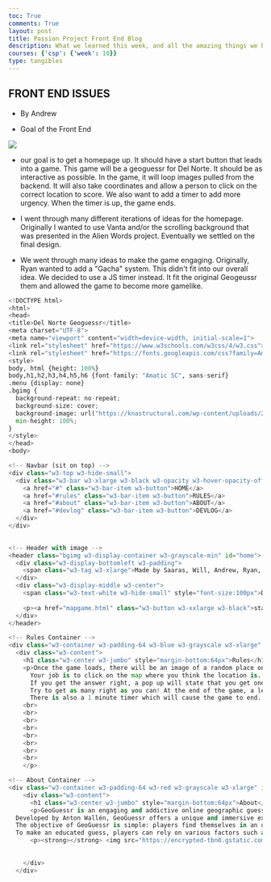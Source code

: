 ```yaml
---
toc: True
comments: True
layout: post
title: Passion Project Front End Blog
description: What we learned this week, and all the amazing things we have accomplished
courses: {'csp': {'week': 10}}
type: tangibles
---
```


## FRONT END ISSUES
- By Andrew

- Goal of the Front End

<img src="https://media.discordapp.net/attachments/1161093395834490960/1170977522196955136/Screenshot_2023-11-05_at_10.43.25_PM.png?ex=655b00cd&is=65488bcd&hm=475c3de960c8f8bdeb70f5751f8f6795071156a3eb42e7b90fe2f2cd07849c72&=&width=1706&height=990">

- our goal is to get a homepage up. It should have a start button that leads into a game. This game will be a geoguessr for Del Norte. It should be as interactive as possible. In the game, it will loop images pulled from the backend. It will also take coordinates and allow a person to click on the correct location to score. We also want to add a timer to add more urgency. When the timer is up, the game ends.

- I went through many different iterations of ideas for the homepage. Originally I wanted to use Vanta and/or the scrolling background that was presented in the Alien Words project. Eventually we settled on the final design. 

- We went through many ideas to make the game engaging. Originally, Ryan wanted to add a "Gacha" system. This didn't fit into our overall idea. We decided to use a JS timer instead. It fit the original Geogeussr them and allowed the game to become more gamelike.



```python
<!DOCTYPE html>
<html>
<head>
<title>Del Norte Geoguessr</title>
<meta charset="UTF-8">
<meta name="viewport" content="width=device-width, initial-scale=1">
<link rel="stylesheet" href="https://www.w3schools.com/w3css/4/w3.css">
<link rel="stylesheet" href="https://fonts.googleapis.com/css?family=Amatic+SC">
<style>
body, html {height: 100%}
body,h1,h2,h3,h4,h5,h6 {font-family: "Amatic SC", sans-serif}
.menu {display: none}
.bgimg {
  background-repeat: no-repeat;
  background-size: cover;
  background-image: url("https://knastructural.com/wp-content/uploads/2017/01/Del-Norte-HS-Poway-K12-Structural-San-Diego.jpg");
  min-height: 100%;
}
</style>
</head>
<body>

<!-- Navbar (sit on top) -->
<div class="w3-top w3-hide-small">
  <div class="w3-bar w3-xlarge w3-black w3-opacity w3-hover-opacity-off" id="myNavbar">
    <a href="#" class="w3-bar-item w3-button">HOME</a>
    <a href="#rules" class="w3-bar-item w3-button">RULES</a>
    <a href="#about" class="w3-bar-item w3-button">ABOUT</a>
    <a href="#devlog" class="w3-bar-item w3-button">DEVLOG</a>
  </div>
</div>
  

<!-- Header with image -->
<header class="bgimg w3-display-container w3-grayscale-min" id="home">
  <div class="w3-display-bottomleft w3-padding">
    <span class="w3-tag w3-xlarge">Made by Saaras, Will, Andrew, Ryan, Daniel</span>
  </div>
  <div class="w3-display-middle w3-center">
    <span class="w3-text-white w3-hide-small" style="font-size:100px">Del Norte Geoguessr</span>
    
    <p><a href="mapgame.html" class="w3-button w3-xxlarge w3-black">start</a></p>
  </div>
</header>

<!-- Rules Container -->
<div class="w3-container w3-padding-64 w3-blue w3-grayscale w3-xlarge" id="rules">
  <div class="w3-content">
    <h1 class="w3-center w3-jumbo" style="margin-bottom:64px">Rules</h1>
    <p>Once the game loads, there will be an image of a random place on Del Norte. 
      Your job is to click on the map where you think the location is. If you get the answer wrong, then a new picture will automatically appear for you to try a different location. 
      If you get the answer right, a pop up will state that you get one point. 
      Try to get as many right as you can! At the end of the game, a leaderboard will pop up which shows the scores of other players.
      There is also a 1 minute timer which will cause the game to end. Make sure to guess as fast as you can! Time is not on your side!
    <br> 
    <br> 
    <br> 
    <br>
    <br> 
    <br> 
    <br> 
    <br>
    </p>

<!-- About Container -->
<div class="w3-container w3-padding-64 w3-red w3-grayscale w3-xlarge" id="about">
    <div class="w3-content">
      <h1 class="w3-center w3-jumbo" style="margin-bottom:64px">About</h1>
      <p>GeoGuessr is an engaging and addictive online geographic guessing game that challenges players to test their knowledge of the world and their deduction skills by dropping them in random locations across the globe using Google Street View imagery.
  Developed by Anton Wallén, GeoGuessr offers a unique and immersive experience for geography enthusiasts, explorers, and trivia buffs.
  The objective of GeoGuessr is simple: players find themselves in an unfamiliar place, and they must determine their location by exploring the surrounding environment through a series of static images taken from Google Street View. These images can range from bustling urban streets and scenic landscapes to remote, rural areas. Players can pan, zoom, and navigate within these images to gather clues about their whereabouts.
  To make an educated guess, players can rely on various factors such as architecture, road signs, vegetation, weather conditions, and even the direction of shadows. They can also use their knowledge of geography, languages, and cultures to narrow down the possibilities. Once they feel confident about their guess, they drop a pin on a world map to mark their chosen location..</p>
      <p><strong></strong> <img src="https://encrypted-tbn0.gstatic.com/images?q=tbn:ANd9GcQpyDdWvvJZiSD9CfBo4fMhNRxAa1tDTP53RA&usqp=CAU" style="width:150px" class="w3-circle w3-right" alt="Chef"></p>
  
      
    </div>
  </div>

```
